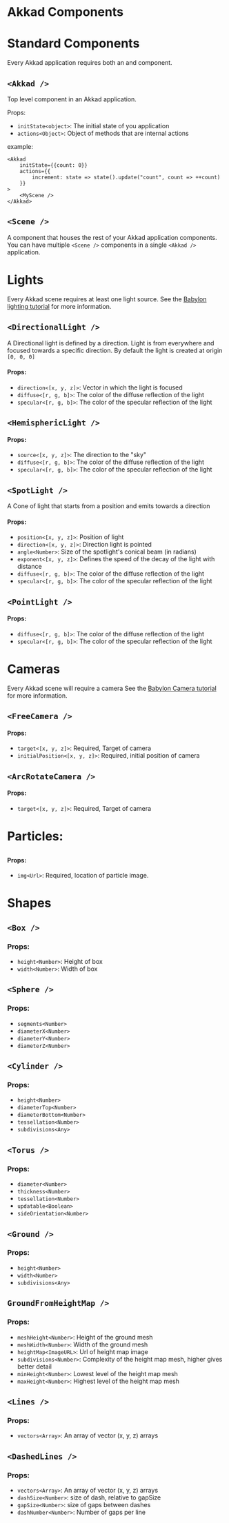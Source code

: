 Akkad Components
====================

# Standard Components

Every Akkad application requires both an <Akkad /> and <Scene /> component.

## `<Akkad />`

Top level component in an Akkad application.

Props:
- `initState<object>`: The initial state of you application
- `actions<Object>`: Object of methods that are internal actions

example:
```
<Akkad
	initState={{count: 0}}
	actions={{
		increment: state => state().update("count", count => ++count)
	}}
>
	<MyScene />
</Akkad>
```

## `<Scene />`

A component that houses the rest of your Akkad application components. You can have multiple `<Scene />` components in a single `<Akkad />` application.

# Lights

Every Akkad scene requires at least one light source. See the [Babylon lighting tutorial](http://doc.babylonjs.com/tutorials/06._Lights) for more information.

## `<DirectionalLight />`
A Directional light is defined by a direction. Light is from everywhere and focused towards a specific direction. By default the light is created at origin `[0, 0, 0]`

#### Props:
- `direction<[x, y, z]>`: Vector in which the light is focused
- `diffuse<[r, g, b]>`: The color of the diffuse reflection of the light
- `specular<[r, g, b]>`: The color of the specular reflection of the light

## `<HemisphericLight />`

#### Props:
- `source<[x, y, z]>`: The direction to the "sky"
- `diffuse<[r, g, b]>`: The color of the diffuse reflection of the light
- `specular<[r, g, b]>`: The color of the specular reflection of the light

## `<SpotLight />`
A Cone of light that starts from a position and emits towards a direction

#### Props:
- `position<[x, y, z]>`: Position of light
- `direction<[x, y, z]>`: Direction light is pointed
- `angle<Number>`: Size of the spotlight's conical beam (in radians)
- `exponent<[x, y, z]>`: Defines the speed of the decay of the light with distance
- `diffuse<[r, g, b]>`: The color of the diffuse reflection of the light
- `specular<[r, g, b]>`: The color of the specular reflection of the light

## `<PointLight />`

#### Props:
- `diffuse<[r, g, b]>`: The color of the diffuse reflection of the light
- `specular<[r, g, b]>`: The color of the specular reflection of the light

# Cameras

Every Akkad scene will require a camera See the [Babylon Camera tutorial](http://doc.babylonjs.com/tutorials/05._Cameras) for more information.

## `<FreeCamera />`

#### Props:
- `target<[x, y, z]>`: Required, Target of camera
- `initialPosition<[x, y, z]>`: Required, initial position of camera

## `<ArcRotateCamera />`

#### Props:
- `target<[x, y, z]>`: Required, Target of camera

# Particles:

## <Particles />

#### Props:
- `img<Url>`: Required, location of particle image.

# Shapes

## `<Box />`

### Props:
- `height<Number>`: Height of box
- `width<Number>`: Width of box

## `<Sphere />`

### Props:
- `segments<Number>`
- `diameterX<Number>`
- `diameterY<Number>`
- `diameterZ<Number>`

## `<Cylinder />`

### Props:
- `height<Number>`
- `diameterTop<Number>`
- `diameterBottom<Number>`
- `tessellation<Number>`
- `subdivisions<Any>`

## `<Torus />`

### Props:
- `diameter<Number>`
- `thickness<Number>`
- `tessellation<Number>`
- `updatable<Boolean>`
- `sideOrientation<Number>`

## `<Ground />`

### Props:
- `height<Number>`
- `width<Number>`
- `subdivisions<Any>`

## `GroundFromHeightMap />`

### Props:
- `meshHeight<Number>`: Height of the ground mesh
- `meshWidth<Number>`: Width of the ground mesh
- `heightMap<ImageURL>`: Url of height map image
- `subdivisions<Number>`: Complexity of the height map mesh, higher gives better detail
- `minHeight<Number>`: Lowest level of the height map mesh
- `maxHeight<Number>`: Highest level of the height map mesh

## `<Lines />`

### Props:
- `vectors<Array>`: An array of vector (x, y, z) arrays

## `<DashedLines />`

### Props:
- `vectors<Array>`: An array of vector (x, y, z) arrays
- `dashSize<Number>`: size of dash, relative to gapSize
- `gapSize<Number>`: size of gaps between dashes
- `dashNumber<Number>`: Number of gaps per line
